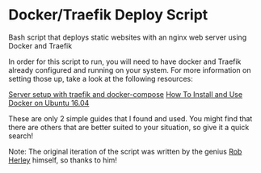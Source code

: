Docker/Traefik Deploy Script
===

Bash script that deploys static websites with an nginx web server using Docker and Traefik

In order for this script to run, you will need to have docker and Traefik already configured and running on your system. For more information on setting those up, take a look at the following resources:

[Server setup with traefik and docker-compose](https://blog.kilian.io/server-setup/)
[How To Install and Use Docker on Ubuntu 16.04](https://www.digitalocean.com/community/tutorials/how-to-install-and-use-docker-on-ubuntu-16-04)

These are only 2 simple guides that I found and used. You might find that there are others that are better suited to your situation, so give it a quick search!

Note: The original iteration of the script was written by the genius [Rob Herley](https://github.com/robherley) himself, so thanks to him!